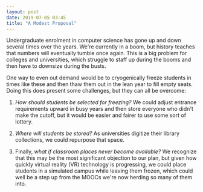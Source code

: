 ```yaml
---
layout: post
date: 2019-07-05 03:45
title: "A Modest Proposal"
---
```


Undergraduate enrolment in computer science has gone up and down several times over the years.
We're currently in a boom,
but history teaches that numbers will eventually tumble once again.
This is a big problem for colleges and universities,
which struggle to staff up during the booms
and then have to downsize during the busts.

One way to even out demand would be to cryogenically freeze students in times like these
and then thaw them out in the lean year to fill empty seats.
Doing this does present some challenges,
but they can all be overcome:

1.  *How should students be selected for freezing?*
    We could adjust entrance requirements upward in busy years
    and then store everyone who didn't make the cutoff,
    but it would be easier and fairer to use some sort of lottery.

2.  *Where will students be stored?*
    As universities digitize their library collections,
    we could repurpose that space.

3.  Finally,
    *what if classroom places never become available?*
    We recognize that this may be the most significant objection to our plan,
    but given how quickly virtual reality (VR) technology is progressing,
    we could place students in a simulated campus while leaving them frozen,
    which could well be a step up from the MOOCs we're now herding so many of them into.
